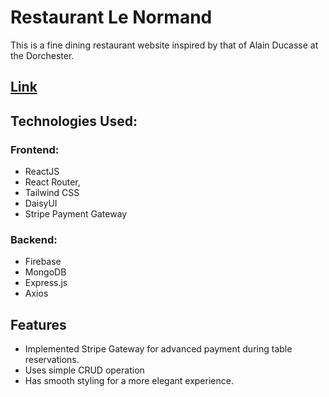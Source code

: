 # Restaurant Le Normand

This is a fine dining restaurant website inspired by that of Alain Ducasse at the Dorchester.

## [Link](https://le-normand-restaurant.vercel.app/)


## Technologies Used:

### Frontend:
- ReactJS
- React Router,
- Tailwind CSS
- DaisyUI
- Stripe Payment Gateway

### Backend:
- Firebase
- MongoDB
- Express.js
- Axios


## Features

- Implemented Stripe Gateway for advanced payment during table reservations.
- Uses simple CRUD operation
- Has smooth styling for a more elegant experience.
